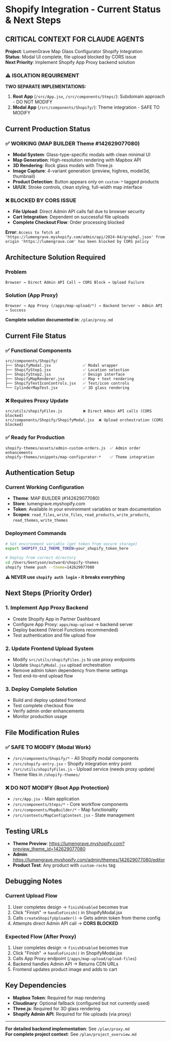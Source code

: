 # Shopify Integration - Current Status & Next Steps

## CRITICAL CONTEXT FOR CLAUDE AGENTS

**Project**: LumenGrave Map Glass Configurator Shopify Integration  
**Status**: Modal UI complete, file upload blocked by CORS issue  
**Next Priority**: Implement Shopify App Proxy backend solution  

### ⚠️ ISOLATION REQUIREMENT
**TWO SEPARATE IMPLEMENTATIONS:**
1. **Root App** (`/src/App.jsx`, `/src/components/Steps/`): Subdomain approach - DO NOT MODIFY
2. **Modal App** (`/src/components/Shopify/`): Theme integration - SAFE TO MODIFY

## Current Production Status

### ✅ WORKING (MAP BUILDER Theme #142629077080)
- **Modal System**: Glass-type-specific modals with clean minimal UI
- **Map Generation**: High-resolution rendering with Mapbox API
- **3D Rendering**: Rock glass models with Three.js
- **Image Capture**: 4-variant generation (preview, highres, model3d, thumbnail)
- **Product Detection**: Button appears only on `custom-*` tagged products
- **UI/UX**: Stroke controls, clean styling, full-width map interface

### ❌ BLOCKED BY CORS ISSUE
- **File Upload**: Direct Admin API calls fail due to browser security
- **Cart Integration**: Dependent on successful file uploads
- **Complete Checkout Flow**: Order processing blocked

**Error**: `Access to fetch at 'https://lumengrave.myshopify.com/admin/api/2024-04/graphql.json' from origin 'https://lumengrave.com' has been blocked by CORS policy`

## Architecture Solution Required

### Problem
```
Browser → Direct Admin API Call → CORS Block → Upload Failure
```

### Solution (App Proxy)
```
Browser → App Proxy (/apps/map-upload/*) → Backend Server → Admin API → Success
```

**Complete solution documented in**: `/plan/proxy.md`

## Current File Status

### ✅ Functional Components
```
src/components/Shopify/
├── ShopifyModal.jsx              ✅ Modal wrapper
├── ShopifyStep1.jsx              ✅ Location selection  
├── ShopifyStep2.jsx              ✅ Design interface
├── ShopifyMapRenderer.jsx        ✅ Map + text rendering
├── ShopifyTextIconControls.jsx   ✅ Text/icon controls
└── CylinderMapTest.jsx           ✅ 3D glass rendering
```

### ❌ Requires Proxy Update
```
src/utils/shopifyFiles.js         ❌ Direct Admin API calls (CORS blocked)
src/components/Shopify/ShopifyModal.jsx  ❌ Upload orchestration (CORS blocked)
```

### ✅ Ready for Production
```
shopify-themes/assets/admin-custom-orders.js  ✅ Admin order enhancements
shopify-themes/snippets/map-configurator-*    ✅ Theme integration
```

## Authentication Setup

### Current Working Configuration
- **Theme**: MAP BUILDER (#142629077080)
- **Store**: lumengrave.myshopify.com
- **Token**: Available in your environment variables or team documentation
- **Scopes**: `read_files`, `write_files`, `read_products`, `write_products`, `read_themes`, `write_themes`

### Deployment Commands
```bash
# Set environment variable (get token from secure storage)
export SHOPIFY_CLI_THEME_TOKEN=your_shopify_token_here

# Deploy from correct directory
cd /Users/bentyson/outward/shopify-themes
shopify theme push --theme=142629077080
```

**⚠️ NEVER use `shopify auth login` - it breaks everything**

## Next Steps (Priority Order)

### 1. Implement App Proxy Backend
- Create Shopify App in Partner Dashboard
- Configure App Proxy: `apps/map-upload` → backend server
- Deploy backend (Vercel Functions recommended)
- Test authentication and file upload flow

### 2. Update Frontend Upload System
- Modify `src/utils/shopifyFiles.js` to use proxy endpoints
- Update `ShopifyModal.jsx` upload orchestration
- Remove admin token dependency from theme settings
- Test end-to-end upload flow

### 3. Deploy Complete Solution
- Build and deploy updated frontend
- Test complete checkout flow
- Verify admin order enhancements
- Monitor production usage

## File Modification Rules

### ✅ SAFE TO MODIFY (Modal Work)
- `/src/components/Shopify/*` - All Shopify modal components
- `/src/shopify-entry.jsx` - Shopify integration entry point
- `/src/utils/shopifyFiles.js` - Upload service (needs proxy update)
- Theme files in `/shopify-themes/`

### ❌ DO NOT MODIFY (Root App Protection)
- `/src/App.jsx` - Main application
- `/src/components/Steps/*` - Core workflow components
- `/src/components/MapBuilder/*` - Map functionality
- `/src/contexts/MapConfigContext.jsx` - State management

## Testing URLs

- **Theme Preview**: https://lumengrave.myshopify.com?preview_theme_id=142629077080
- **Admin**: https://lumengrave.myshopify.com/admin/themes/142629077080/editor
- **Product Test**: Any product with `custom-rocks` tag

## Debugging Notes

### Current Upload Flow
1. User completes design → `finishEnabled` becomes true
2. Click "Finish" → `handleFinish()` in ShopifyModal.jsx
3. Calls `createShopifyUploader()` → Gets admin token from theme config
4. Attempts direct Admin API call → **CORS BLOCKED**

### Expected Flow (After Proxy)
1. User completes design → `finishEnabled` becomes true  
2. Click "Finish" → `handleFinish()` in ShopifyModal.jsx
3. Calls App Proxy endpoint (`/apps/map-upload/upload-files`)
4. Backend handles Admin API → Returns CDN URLs
5. Frontend updates product image and adds to cart

## Key Dependencies

- **Mapbox Token**: Required for map rendering
- **Cloudinary**: Optional fallback (configured but not currently used)
- **Three.js**: Required for 3D glass rendering
- **Shopify Admin API**: Required for file uploads (via proxy)

---

**For detailed backend implementation**: See `/plan/proxy.md`  
**For complete project context**: See `/plan/project_overview.md`